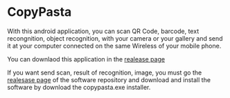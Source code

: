 # CopyPasta

With this android application, you can scan QR Code, barcode, text recongnition, object recognition, with your camera or your gallery and send it at your computer connected on the same Wireless of your mobile phone.

You can downlaod this application in the [realease page](https://github.com/CopyPastaOfficial/android-application/releases)

If you want send scan, result of recognition, image, you must go the [realesase page](https://github.com/CopyPastaOfficial/CopyPasta/releases) of the software repository and download and install the software by download the copypasta.exe installer.
